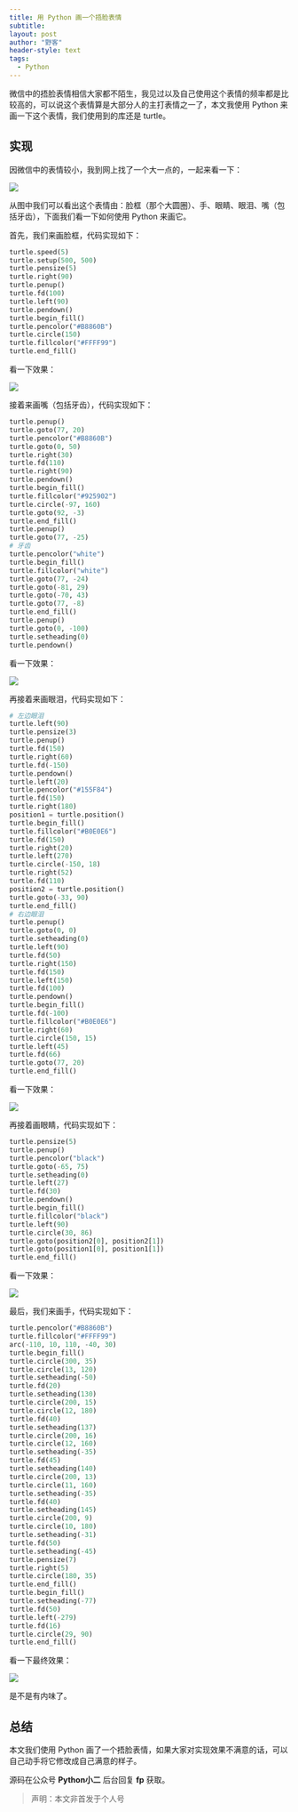 ```yaml
---
title: 用 Python 画一个捂脸表情
subtitle: 
layout: post
author: "野客"
header-style: text
tags:
  - Python
---
```


微信中的捂脸表情相信大家都不陌生，我见过以及自己使用这个表情的频率都是比较高的，可以说这个表情算是大部分人的主打表情之一了，本文我使用 Python 来画一下这个表情，我们使用到的库还是 turtle。

<!--more-->

## 实现

因微信中的表情较小，我到网上找了一个大一点的，一起来看一下：

![](http://pythontalk.cn/img/2020/05/20/1.PNG)

从图中我们可以看出这个表情由：脸框（那个大圆圈）、手、眼睛、眼泪、嘴（包括牙齿），下面我们看一下如何使用 Python 来画它。

首先，我们来画脸框，代码实现如下：

```python
turtle.speed(5)
turtle.setup(500, 500)
turtle.pensize(5)
turtle.right(90)
turtle.penup()
turtle.fd(100)
turtle.left(90)
turtle.pendown()
turtle.begin_fill()
turtle.pencolor("#B8860B")
turtle.circle(150)
turtle.fillcolor("#FFFF99")
turtle.end_fill()
```

看一下效果：

![](http://pythontalk.cn/img/2020/05/20/2.PNG)

接着来画嘴（包括牙齿），代码实现如下：

```python
turtle.penup()
turtle.goto(77, 20)
turtle.pencolor("#B8860B")
turtle.goto(0, 50)
turtle.right(30)
turtle.fd(110)
turtle.right(90)
turtle.pendown()
turtle.begin_fill()
turtle.fillcolor("#925902")
turtle.circle(-97, 160)
turtle.goto(92, -3)
turtle.end_fill()
turtle.penup()
turtle.goto(77, -25)
# 牙齿
turtle.pencolor("white")
turtle.begin_fill()
turtle.fillcolor("white")
turtle.goto(77, -24)
turtle.goto(-81, 29)
turtle.goto(-70, 43)
turtle.goto(77, -8)
turtle.end_fill()
turtle.penup()
turtle.goto(0, -100)
turtle.setheading(0)
turtle.pendown()
```

看一下效果：

![](http://pythontalk.cn/img/2020/05/20/3.PNG)

再接着来画眼泪，代码实现如下：

```python
# 左边眼泪
turtle.left(90)
turtle.pensize(3)
turtle.penup()
turtle.fd(150)
turtle.right(60)
turtle.fd(-150)
turtle.pendown()
turtle.left(20)
turtle.pencolor("#155F84")
turtle.fd(150)
turtle.right(180)
position1 = turtle.position()
turtle.begin_fill()
turtle.fillcolor("#B0E0E6")
turtle.fd(150)
turtle.right(20)
turtle.left(270)
turtle.circle(-150, 18)
turtle.right(52)
turtle.fd(110)
position2 = turtle.position()
turtle.goto(-33, 90)
turtle.end_fill()
# 右边眼泪
turtle.penup()
turtle.goto(0, 0)
turtle.setheading(0)
turtle.left(90)
turtle.fd(50)
turtle.right(150)
turtle.fd(150)
turtle.left(150)
turtle.fd(100)
turtle.pendown()
turtle.begin_fill()
turtle.fd(-100)
turtle.fillcolor("#B0E0E6")
turtle.right(60)
turtle.circle(150, 15)
turtle.left(45)
turtle.fd(66)
turtle.goto(77, 20)
turtle.end_fill()
```

看一下效果：

![](http://pythontalk.cn/img/2020/05/20/4.PNG)

再接着画眼睛，代码实现如下：

```python
turtle.pensize(5)
turtle.penup()
turtle.pencolor("black")
turtle.goto(-65, 75)
turtle.setheading(0)
turtle.left(27)
turtle.fd(30)
turtle.pendown()
turtle.begin_fill()
turtle.fillcolor("black")
turtle.left(90)
turtle.circle(30, 86)
turtle.goto(position2[0], position2[1])
turtle.goto(position1[0], position1[1])
turtle.end_fill()
```

看一下效果：

![](http://pythontalk.cn/img/2020/05/20/5.PNG)

最后，我们来画手，代码实现如下：

```python
turtle.pencolor("#B8860B")
turtle.fillcolor("#FFFF99")
arc(-110, 10, 110, -40, 30)
turtle.begin_fill()
turtle.circle(300, 35)
turtle.circle(13, 120)
turtle.setheading(-50)
turtle.fd(20)
turtle.setheading(130)
turtle.circle(200, 15)
turtle.circle(12, 180)
turtle.fd(40)
turtle.setheading(137)
turtle.circle(200, 16)
turtle.circle(12, 160)
turtle.setheading(-35)
turtle.fd(45)
turtle.setheading(140)
turtle.circle(200, 13)
turtle.circle(11, 160)
turtle.setheading(-35)
turtle.fd(40)
turtle.setheading(145)
turtle.circle(200, 9)
turtle.circle(10, 180)
turtle.setheading(-31)
turtle.fd(50)
turtle.setheading(-45)
turtle.pensize(7)
turtle.right(5)
turtle.circle(180, 35)
turtle.end_fill()
turtle.begin_fill()
turtle.setheading(-77)
turtle.fd(50)
turtle.left(-279)
turtle.fd(16)
turtle.circle(29, 90)
turtle.end_fill()
```

看一下最终效果：

![](http://pythontalk.cn/img/2020/05/20/6.PNG)

是不是有内味了。

## 总结

本文我们使用 Python 画了一个捂脸表情，如果大家对实现效果不满意的话，可以自己动手将它修改成自己满意的样子。

源码在公众号 **Python小二** 后台回复 **fp** 获取。

>声明：本文非首发于个人号
